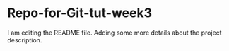 # Repo-for-Git-tut-week3
I am editing the README file. Adding some more details about the project description.

